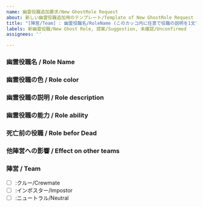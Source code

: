 ```yaml
---
name: 幽霊役職追加要求/New GhostRole Request
about: 新しい幽霊役職追加用のテンプレート/Template of New GhostRole Request
title: "[陣営/Team] : 幽霊役職名/RoleName (このカッコ内に任意で役職の説明を1文で)"
labels: 新幽霊役職/New Ghost Role, 提案/Suggestion, 未確認/Unconfirmed
assignees: ''

---
```


<!-- 幽霊役職の基礎仕様等はWikiのこのページを確認して下さい URL: -->


### 幽霊役職名 / Role Name

### 幽霊役職の色 / Role color

### 幽霊役職の説明 / Role description

### 幽霊役職の能力 / Role ability
<!-- 第三陣営以外は能力に関しての説明だけではなく、その能力の発動コストやリスク等も記載して下さい / Except for the third team, please include not only a description of the ability, but also the cost and risk of activating that ability. -->


### 死亡前の役職 / Role befor Dead


### 他陣営への影響 / Effect on other teams


### 陣営 / Team
<!--
陣営の所に x をつけて下さい
例：クルー役職
- [x] :クルー/Crewmate
- [ ] :インポスター/Impostor
- [ ] :ニュートラル/Neutral
 -->
- [ ] :クルー/Crewmate
- [ ] :インポスター/Impostor
- [ ] :ニュートラル/Neutral
